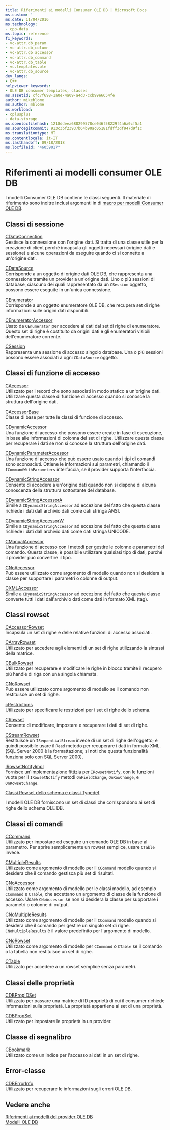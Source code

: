 ```yaml
---
title: Riferimenti ai modelli Consumer OLE DB | Microsoft Docs
ms.custom: ''
ms.date: 11/04/2016
ms.technology:
- cpp-data
ms.topic: reference
f1_keywords:
- vc-attr.db_param
- vc-attr.db_column
- vc-attr.db_accessor
- vc-attr.db_command
- vc-attr.db_table
- vc.templates.ole
- vc-attr.db_source
dev_langs:
- C++
helpviewer_keywords:
- OLE DB consumer templates, classes
ms.assetid: cfc7f698-1a0e-4a09-a4d3-ccb99e6654fe
author: mikeblome
ms.author: mblome
ms.workload:
- cplusplus
- data-storage
ms.openlocfilehash: 1218ddeea688299578ce046f58229f4a6a0cf5a1
ms.sourcegitcommit: 913c3bf23937b64b90ac05181fdff3df947d9f1c
ms.translationtype: MT
ms.contentlocale: it-IT
ms.lasthandoff: 09/18/2018
ms.locfileid: "46059017"
---
```

# <a name="ole-db-consumer-templates-reference"></a>Riferimenti ai modelli consumer OLE DB

I modelli Consumer OLE DB contiene le classi seguenti. Il materiale di riferimento sono inoltre inclusi argomenti in di [macro per modelli Consumer OLE DB](../../data/oledb/macros-and-global-functions-for-ole-db-consumer-templates.md).  
  
## <a name="session-classes"></a>Classi di sessione  

[CDataConnection](../../data/oledb/cdataconnection-class.md)<br/>
Gestisce la connessione con l'origine dati. Si tratta di una classe utile per la creazione di client perché incapsula gli oggetti necessari (origine dati e sessione) e alcune operazioni da eseguire quando ci si connette a un'origine dati.  
  
[CDataSource](../../data/oledb/cdatasource-class.md)<br/>
Corrisponde a un oggetto di origine dati OLE DB, che rappresenta una connessione tramite un provider a un'origine dati. Uno o più sessioni di database, ciascuno dei quali rappresentato da un `CSession` oggetto, possono essere eseguite in un'unica connessione.  
  
[CEnumerator](../../data/oledb/cenumerator-class.md)<br/>
Corrisponde a un oggetto enumeratore OLE DB, che recupera set di righe informazioni sulle origini dati disponibili.  
  
[CEnumeratorAccessor](../../data/oledb/cenumeratoraccessor-class.md)<br/>
Usato da `CEnumerator` per accedere ai dati dal set di righe di enumeratore. Questo set di righe è costituito da origini dati e gli enumeratori visibili dell'enumeratore corrente.  
  
[CSession](../../data/oledb/csession-class.md)<br/>
Rappresenta una sessione di accesso singolo database. Una o più sessioni possono essere associati a ogni `CDataSource` oggetto.  
  
## <a name="accessor-classes"></a>Classi di funzione di accesso  

[CAccessor](../../data/oledb/caccessor-class.md)<br/>
Utilizzato per i record che sono associati in modo statico a un'origine dati. Utilizzare questa classe di funzione di accesso quando si conosce la struttura dell'origine dati.  
  
[CAccessorBase](../../data/oledb/caccessorbase-class.md)<br/>
Classe di base per tutte le classi di funzione di accesso.  
  
[CDynamicAccessor](../../data/oledb/cdynamicaccessor-class.md)<br/>
Una funzione di accesso che possono essere create in fase di esecuzione, in base alle informazioni di colonna del set di righe. Utilizzare questa classe per recuperare i dati se non si conosce la struttura dell'origine dati.  
  
[CDynamicParameterAccessor](../../data/oledb/cdynamicparameteraccessor-class.md)<br/>
Una funzione di accesso che può essere usato quando i tipi di comandi sono sconosciuti. Ottiene le informazioni sui parametri, chiamando il `ICommandWithParameters` interfaccia, se il provider supporta l'interfaccia.  
  
[CDynamicStringAccessor](../../data/oledb/cdynamicstringaccessor-class.md)<br/>
Consente di accedere a un'origine dati quando non si dispone di alcuna conoscenza della struttura sottostante del database.  
  
[CDynamicStringAccessorA](../../data/oledb/cdynamicstringaccessora-class.md)<br/>
Simile a `CDynamicStringAccessor` ad eccezione del fatto che questa classe richiede i dati dall'archivio dati come dati stringa ANSI.  
  
[CDynamicStringAccessorW](../../data/oledb/cdynamicstringaccessorw-class.md)<br/>
Simile a `CDynamicStringAccessor` ad eccezione del fatto che questa classe richiede i dati dall'archivio dati come dati stringa UNICODE.  
  
[CManualAccessor](../../data/oledb/cmanualaccessor-class.md)<br/>
Una funzione di accesso con i metodi per gestire le colonne e parametri del comando. Questa classe, è possibile utilizzare qualsiasi tipo di dati, purché il provider può convertire il tipo.  
  
[CNoAccessor](../../data/oledb/cnoaccessor-class.md)<br/>
Può essere utilizzato come argomento di modello quando non si desidera la classe per supportare i parametri o colonne di output.  
  
[CXMLAccessor](../../data/oledb/cxmlaccessor-class.md)<br/>
Simile a `CDynamicStringAccessor` ad eccezione del fatto che questa classe converte tutti i dati dall'archivio dati come dati in formato XML (tag).  
  
## <a name="rowset-classes"></a>Classi rowset  

[CAccessorRowset](../../data/oledb/caccessorrowset-class.md)<br/>
Incapsula un set di righe e delle relative funzioni di accesso associati.  
  
[CArrayRowset](../../data/oledb/carrayrowset-class.md)<br/>
Utilizzato per accedere agli elementi di un set di righe utilizzando la sintassi della matrice.  
  
[CBulkRowset](../../data/oledb/cbulkrowset-class.md)<br/>
Utilizzato per recuperare e modificare le righe in blocco tramite il recupero più handle di riga con una singola chiamata.  
  
[CNoRowset](../../data/oledb/cnorowset-class.md)<br/>
Può essere utilizzato come argomento di modello se il comando non restituisce un set di righe.  
  
[cRestrictions](../../data/oledb/crestrictions-class.md)<br/>
Utilizzato per specificare le restrizioni per i set di righe dello schema.  
  
[CRowset](../../data/oledb/crowset-class.md)<br/>
Consente di modificare, impostare e recuperare i dati di set di righe.  
  
[CStreamRowset](../../data/oledb/cstreamrowset-class.md)<br/>
Restituisce un `ISequentialStream` invece di un set di righe dell'oggetto; è quindi possibile usare il `Read` metodo per recuperare i dati in formato XML. (SQL Server 2000 è la formattazione; si noti che questa funzionalità funziona solo con SQL Server 2000).  
  
[IRowsetNotifyImpl](../../data/oledb/irowsetnotifyimpl-class.md)<br/>
Fornisce un'implementazione fittizia per `IRowsetNotify`, con le funzioni vuote per il `IRowsetNotify` metodi `OnFieldChange`, `OnRowChange`, e `OnRowsetChange`.  
  
[Classi Rowset dello schema e classi Typedef](../../data/oledb/schema-rowset-classes-and-typedef-classes.md)  
  
I modelli OLE DB forniscono un set di classi che corrispondono ai set di righe dello schema OLE DB.  
  
## <a name="command-classes"></a>Classi di comandi  

[CCommand](../../data/oledb/ccommand-class.md)<br/>
Utilizzato per impostare ed eseguire un comando OLE DB in base al parametro. Per aprire semplicemente un rowset semplice, usare `CTable` invece.  
  
[CMultipleResults](../../data/oledb/cmultipleresults-class.md)<br/>
Utilizzato come argomento di modello per il `CCommand` modello quando si desidera che il comando gestisca più set di risultati.  
  
[CNoAccessor](../../data/oledb/cnoaccessor-class.md)<br/>
Utilizzato come argomento di modello per le classi modello, ad esempio `CCommand` e `CTable`, che accettano un argomento di classe della funzione di accesso. Usare `CNoAccessor` se non si desidera la classe per supportare i parametri o colonne di output.  
  
[CNoMultipleResults](../../data/oledb/cnomultipleresults-class.md)<br/>
Utilizzato come argomento di modello per il `CCommand` modello quando si desidera che il comando per gestire un singolo set di righe. `CNoMultipleResults` è il valore predefinito per l'argomento di modello.  
  
[CNoRowset](../../data/oledb/cnorowset-class.md)<br/>
Utilizzato come argomento di modello per `CCommand` o `CTable` se il comando o la tabella non restituisce un set di righe.  
  
[CTable](../../data/oledb/ctable-class.md)<br/>
Utilizzato per accedere a un rowset semplice senza parametri.  
  
## <a name="property-classes"></a>Classi delle proprietà  

[CDBPropIDSet](../../data/oledb/cdbpropidset-class.md)<br/>
Utilizzato per passare una matrice di ID proprietà di cui il consumer richiede informazioni sulla proprietà. La proprietà appartiene al set di una proprietà.  
  
[CDBPropSet](../../data/oledb/cdbpropset-class.md)<br/>
Utilizzato per impostare le proprietà in un provider.  
  
## <a name="bookmark-class"></a>Classe di segnalibro  

[CBookmark](../../data/oledb/cbookmark-class.md)<br/>
Utilizzato come un indice per l'accesso ai dati in un set di righe.  
  
## <a name="error-class"></a>Error-classe  

[CDBErrorInfo](../../data/oledb/cdberrorinfo-class.md)<br/>
Utilizzato per recuperare le informazioni sugli errori OLE DB.  
  
## <a name="see-also"></a>Vedere anche  

[Riferimenti ai modelli del provider OLE DB](../../data/oledb/ole-db-provider-templates-reference.md)<br/>
[Modelli OLE DB](../../data/oledb/ole-db-templates.md)
